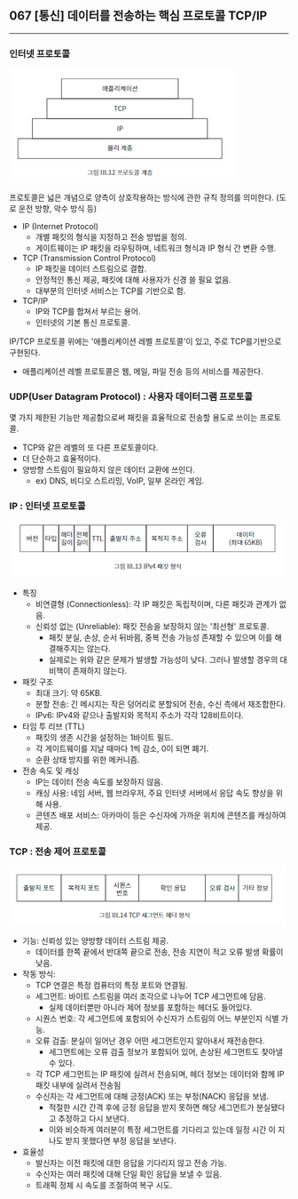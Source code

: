 ## 067 [통신] 데이터를 전송하는 핵심 프로토콜 TCP/IP

--- 

### 인터넷 프로토콜
![프로토콜 계층](../../image/03-12.png)

프로토콜은 넓은 개념으로 양측이 상호작용하는 방식에 관한 규칙 정의를 의미한다. (도로 운전 방향, 악수 방식 등)
- IP (Internet Protocol)
  - 개별 패킷의 형식을 지정하고 전송 방법을 정의.
  - 게이트웨이는 IP 패킷을 라우팅하며, 네트워크 형식과 IP 형식 간 변환 수행.
- TCP (Transmission Control Protocol)
  - IP 패킷을 데이터 스트림으로 결합.
  - 안정적인 통신 제공, 패킷에 대해 사용자가 신경 쓸 필요 없음.
  - 대부분의 인터넷 서비스는 TCP를 기반으로 함.
- TCP/IP
  - IP와 TCP를 합쳐서 부르는 용어.
  - 인터넷의 기본 통신 프로토콜.

IP/TCP 프로토콜 위에는 '애플리케이션 레벨 프로토콜'이 있고, 주로 TCP를기반으로 구현된다. 
- 애플리케이션 레벨 프로토콜은 웹, 메일, 파일 전송 등의 서비스를 제공한다.

### UDP(User Datagram Protocol) : 사용자 데이터그램 프로토콜
몇 가지 제한된 기능만 제공함으로써 패킷을 효율적으로 전송할 용도로 쓰이는 프로토콜.
- TCP와 같은 레벨의 또 다른 프로토콜이다.
- 더 단순하고 효율적이다.
- 양방향 스트림이 필요하지 않은 데이터 교환에 쓰인다.
  - ex) DNS, 비디오 스트리밍, VoIP, 일부 온라인 게임.

### IP : 인터넷 프로토콜
![IPv4 패킷 형식](../../image/03-13.png)
- 특징
  - 비연결형 (Connectionless): 각 IP 패킷은 독립적이며, 다른 패킷과 관계가 없음.
  - 신뢰성 없는 (Unreliable): 패킷 전송을 보장하지 않는 '최선형' 프로토콜.
    - 패킷 분실, 손상, 순서 뒤바뀜, 중복 전송 가능성 존재할 수 있으며 이를 해결해주지는 않는다.
    - 실제로는 위와 같은 문제가 발생할 가능성이 낮다. 그러나 발생할 경우의 대비책이 존재하지 않는다.
- 패킷 구조
  - 최대 크기: 약 65KB.
  - 분할 전송: 긴 메시지는 작은 덩어리로 분할되어 전송, 수신 측에서 재조합한다.
  - IPv6: IPv4와 같으나 출발지와 목적지 주소가 각각 128비트이다.
- 타임 투 리브 (TTL)
  - 패킷의 생존 시간을 설정하는 1바이트 필드.
  - 각 게이트웨이를 지날 때마다 1씩 감소, 0이 되면 폐기.
  - 순환 상태 방지를 위한 메커니즘.
- 전송 속도 및 캐싱
  - IP는 데이터 전송 속도를 보장하지 않음.
  - 캐싱 사용: 네임 서버, 웹 브라우저, 주요 인터넷 서버에서 응답 속도 향상을 위해 사용.
  - 콘텐츠 배포 서비스: 아카마이 등은 수신자에 가까운 위치에 콘텐츠를 캐싱하여 제공.

### TCP : 전송 제어 프로토콜
![TCP 세그먼트 헤더 형식](../../image/03-14.png)
- 기능: 신뢰성 있는 양방향 데이터 스트림 제공.
  - 데이터를 한쪽 끝에서 반대쪽 끝으로 전송, 전송 지연이 적고 오류 발생 확률이 낮음.
- 작동 방식:
  - TCP 연결은 특정 컴퓨터의 특정 포트와 연결됨.
  - 세그먼트: 바이트 스트림을 여러 조각으로 나누어 TCP 세그먼트에 담음.
    - 실제 데이터뿐만 아니라 제어 정보를 포함하는 헤더도 들어있다.
  - 시퀀스 번호: 각 세그먼트에 포함되어 수신자가 스트림의 어느 부분인지 식별 가능.
  - 오류 검출: 분실이 일어난 경우 어떤 세그먼트인지 알아내서 재전송한다.
    - 세그먼트에는 오류 검출 정보가 포함되어 있어, 손상된 세그먼트도 찾아낼 수 있다.
  - 각 TCP 세그먼트는 IP 패킷에 실려서 전송되며, 헤더 정보는 데이터와 함께 IP 패킷 내부에 실려서 전송됨
  - 수신자는 각 세그먼트에 대해 긍정(ACK) 또는 부정(NACK) 응답을 보냄.
    - 적절한 시간 간격 후에 긍정 응답을 받지 못하면 해당 세그먼트가 분실됐다고 추정하고 다시 보낸다.
    - 이와 비슷하게 여러분이 특정 세그먼트를 기다리고 있는데 일정 시간 이 지나도 받지 못했다면 부정 응답을 보낸다.
- 효율성
  - 발신자는 이전 패킷에 대한 응답을 기다리지 않고 전송 가능.
  - 수신자는 여러 패킷에 대해 단일 확인 응답을 보낼 수 있음.
  - 트래픽 정체 시 속도를 조절하여 복구 시도.
